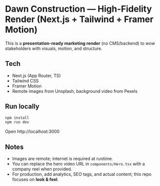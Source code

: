 # Dawn Construction — High-Fidelity Render (Next.js + Tailwind + Framer Motion)

This is a **presentation-ready marketing render** (no CMS/backend) to wow stakeholders with visuals, motion, and structure.

## Tech
- Next.js (App Router, TS)
- Tailwind CSS
- Framer Motion
- Remote images from Unsplash, background video from Pexels

## Run locally
```bash
npm install
npm run dev
```
Open http://localhost:3000

## Notes
- Images are remote; internet is required at runtime.
- You can replace the hero video URL in `components/Hero.tsx` with a company reel when provided.
- For production, add analytics, SEO tags, and actual content; this repo focuses on **look & feel**.
